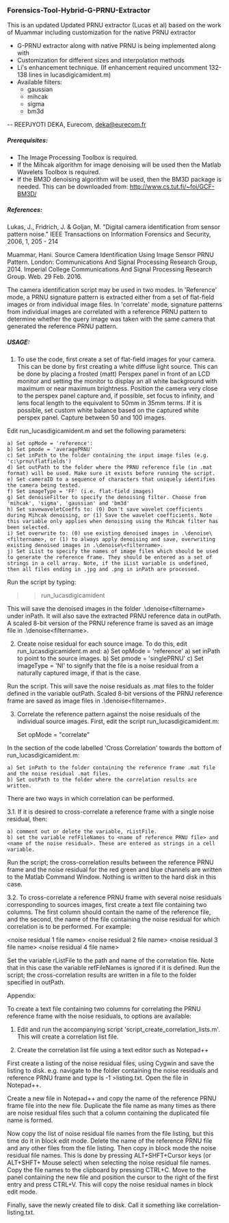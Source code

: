 ### Forensics-Tool-Hybrid-G-PRNU-Extractor
This is an updated Updated PRNU extractor (Lucas et al) based on the work of Muammar including customization for the native PRNU extractor
+ G-PRNU extractor along with native PRNU is being implemented along with 
+ Customization for different sizes and interpolation methods
+ Li's enhancement technique. (If enhancement required uncomment 132-138 lines in lucasdigicamident.m)
+ Available filters: 
	- gaussian 
	- mihcak 
	- sigma 
	- bm3d

-- REEPJYOTI DEKA,
   Eurecom,
   deka@eurecom.fr
   
##### Prerequisites:

- The Image Processing Toolbox is required.
- If the Mihcak algorithm for image denoising will be used then the Matlab Wavelets Toolbox is required.
- If the BM3D denoising algorithm will be used, then the BM3D package is needed. This can be downloaded from: http://www.cs.tut.fi/~foi/GCF-BM3D/

##### References:

Lukas, J., Fridrich, J. & Goljan, M. "Digital camera identification from sensor pattern noise." IEEE Transactions on Information Forensics and Security, 2006, 1, 205 - 214 

Muammar, Hani. Source Camera Identification Using Image Sensor PRNU Pattern. London: Communications And Signal Processing Research Group, 2014. Imperial College Communications And Signal Processing Research Group. Web. 29 Feb. 2016.


The camera identification script may be used in two modes. In 'Reference' mode, a PRNU signature pattern is extracted either from a set of flat-field images or from individual image files. In 'correlate' mode, signature patterns from individual images are correlated with a reference PRNU pattern to determine whether the query image was taken with the same camera that generated the reference PRNU pattern.

##### USAGE:

1. To use the code, first create a set of flat-field images for your camera. This can be done by first creating a white diffuse light source. This can be done by placing a frosted (matt) Perspex panel in front of an LCD monitor and setting the monitor to display an all white background with maximum or near maximum brightness. Position the camera very close to the perspex panel capture and, if possible, set focus to infinity, and lens focal length to the equivalent to 50mm in 35mm terms. If it is possible, set custom white balance based on the captured white perspex panel. Capture between 50 and 100 images.

Edit run_lucasdigicamident.m and set the following parameters:

	a) Set opMode = 'reference':
	b) Set pmode = 'averagePRNU'
	c) Set inPath to the folder containing the input image files (e.g. 'c:\prnu\flatfields')
	d) Set outPath to the folder where the PRNU reference file (in .mat format) will be used. Make sure it exists before running the script.
	e) Set cameraID to a sequence of characters that uniquely identifies the camera being tested.
	f) Set imageType = 'FF' (i.e. flat-field images)
	g) Set denoiseFilter to specify the denoising filter. Choose from 'mihcak', 'sigma', 'gaussian' and 'bm3d'
	h) Set savewaveletCoeffs to: (0) Don't save wavelet coefficients during Mihcak denoising, or (1) Save the wavelet coefficients. Note this variable only applies when denoising using the Mihcak filter has been selected.
	i) Set overwrite to: (0) use existing denoised images in .\denoise\<filtername>, or (1) to always apply denoising and save, overwriting existing denoised images in .\denoise\<filtername>.
	j) Set iList to specify the names of image files which should be used to generate the reference frame. They should be entered as a set of strings in a cell array. Note, if the iList variable is undefined, then all files ending in .jpg and .png in inPath are processed.
	
Run the script by typing:
>> run_lucasdigicamident

This will save the denoised images in the folder .\denoise\<filtername> under inPath. It will also save the extracted PRNU reference data in outPath. A scaled 8-bit version of the PRNU reference frame is saved as an image file in .\denoise\<filtername>.

2. Create noise residual for each source image. To do this, edit run_lucasdigicamident.m and:
	a) Set opMode = 'reference'
	a) set inPath to point to the source images.
	b) Set pmode = 'singlePRNU'
	c) Set imageType = 'NI' to signify that the file is a noise residual from a naturally captured image, if that is the case.
	
Run the script. This will save the noise residuals as .mat files to the folder defined in the variable outPath. Scaled 8-bit versions of the PRNU reference frame are saved as image files in .\denoise\<filtername>.

3. Correlate the reference pattern against the noise residuals of the individual source images. First, edit the script run_lucasdigicamident.m:

	Set opMode = "correlate"
	
In the section of the code labelled 'Cross Correlation' towards the bottom of run_lucasdigicamident.m:

	a) Set inPath to the folder containing the reference frame .mat file and the noise residual .mat files.
	b) Set outPath to the folder where the correlation results are written.

There are two ways in which correlation can be performed.

3.1. If it is desired to cross-correlate a reference frame with a single noise residual, then:

	a) comment out or delete the variable, rListFile.
	b) set the variable refFileNames to <name of reference PRNU file> and <name of the noise residual>. These are entered as strings in a cell variable.

Run the script; the cross-correlation results between the reference PRNU frame and the noise residual for the red green and blue channels are written to the Matlab Command Window. Nothing is written to the hard disk in this case.

3.2. To cross-correlate a reference PRNU frame with several noise residuals corresponding to sources images, first create a text file containing two columns. The first column should contain the name of the reference file, and the second, the name of the file containing the noise residual for which correlation is to be performed. For example:

<reference PRNU file name> <noise residual 1 file name>
<reference PRNU file name> <noise residual 2 file name>
<reference PRNU file name> <noise residual 3 file name>
<reference PRNU file name> <noise residual 4 file name>

Set the variable rListFile to the path and name of the correlation file. Note that in this case the variable refFileNames is ignored if it is defined. Run the script; the cross-correlation results are written in a file to the folder specified in outPath.

Appendix:

To create a text file containing two columns for correlating the PRNU reference frame with the noise residuals, to options are available:

1. Edit and run the accompanying script 'script_create_correlation_lists.m'. This will create a correlation list file.

2. Create the correlation list file using a text editor such as Notepad++

First create a listing of the noise residual files, using Cygwin and save the listing to disk. e.g. navigate to the folder containing the noise residuals and reference PRNU frame and type ls -1 >listing.txt. Open the file in Notepad++.

Create a new file in Notepad++ and copy the name of the reference PRNU frame file into the new file. Duplicate the file name as many times as there are noise residual files such that a column containing the duplicated file name is formed.

Now copy the list of noise residual file names from the file listing, but this time do it in block edit mode. Delete the name of the reference PRNU file and any other files from the file listing. Then copy in block mode the noise residual file names. This is done by pressing ALT+SHFT+Cursor keys (or ALT+SHFT+ Mouse select) when selecting the noise residual file names. Copy the file names to the clipboard by pressing CTRL+C. Move to the panel containing the new file and position the cursor to the right of the first entry and press CTRL+V. This will copy the noise residual names in block edit mode.

Finally, save the newly created file to disk. Call it something like correlation-listing.txt.
